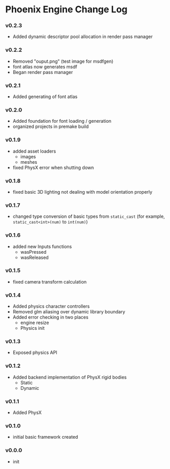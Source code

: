 # Phoenix Engine Change Log

### v0.2.3
- Added dynamic descriptor pool allocation in render pass manager

### v0.2.2
- Removed "ouput.png" (test image for msdfgen)
- font atlas now generates msdf
- Began render pass manager

### v0.2.1
- Added generating of font atlas

### v0.2.0
- Added foundation for font loading / generation
- organized projects in premake build

### v0.1.9
- added asset loaders
	- images
	- meshes
- fixed PhysX error when shutting down

### v0.1.8
- fixed basic 3D lighting not dealing with model orientation properly

### v0.1.7
- changed type conversion of basic types from `static_cast` (for example, `static_cast<int>(num)` to `int(num)`)

### v0.1.6
- added new Inputs functions
	- wasPressed
	- wasReleased

### v0.1.5
- fixed camera transform calculation

### v0.1.4
- Added physics character controllers
- Removed glm aliasing over dynamic library boundary
- Added error checking in two places
	- engine resize
	- Physics init

### v0.1.3
- Exposed physics API

### v0.1.2
- Added backend implementation of PhysX rigid bodies
	- Static
	- Dynamic

### v0.1.1
- Added PhysX

### v0.1.0
- initial basic framework created

### v0.0.0
- init